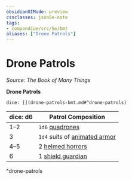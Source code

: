 ```yaml
---
obsidianUIMode: preview
cssclasses: json5e-note
tags:
- compendium/src/5e/bmt
aliases: ["Drone Patrols"]
---
```

# Drone Patrols
*Source: The Book of Many Things* 

**Drone Patrols**

`dice: [](drone-patrols-bmt.md#^drone-patrols)`

| dice: d6 | Patrol Composition |
|----------|--------------------|
| 1–2 | `1d6` [quadrones](5E2014官方资源/bestiary/construct/quadrone-detention-drone-bmt.md) |
| 3 | `1d4` suits of [animated armor](5E2014官方资源/bestiary/construct/animated-armor-detention-drone-bmt.md) |
| 4–5 | 2 [helmed horrors](5E2014官方资源/bestiary/construct/helmed-horror-detention-drone-bmt.md) |
| 6 | 1 [shield guardian](5E2014官方资源/bestiary/construct/advanced-detention-drone-bmt.md) |
^drone-patrols